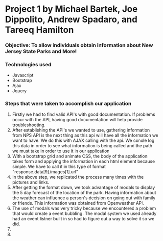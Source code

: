 <h1>Project 1 by Michael Bartek, Joe Dippolito, Andrew Spadaro, and Tareeq Hamilton</h1>

<h3>Objective: To allow individuals obtain information about New Jersey State Parks and More!</h3>

<h3>Technologies used</h3>
    <ul>
        <li>Javascript</li>
        <li>Bootstrap</li>
        <li>Ajax</li>
        <li>Jquery</li>
    </ul>

<h3> Steps that were taken to accomplish our application</h3>
    <ol>
        <li>Firstly we had to find valid API's with good documentation. If problems occur
        with the API, having good documentation will help provide troubleshooting.</li>
        <li>After establishing the API's we wanted to use, gathering information from NPS API is the next thing as
        this api will have all the information we want to have. We do this with AJAX calling with the api. We conole log this data 
        in order to see what information is being called and the path we must take in order to use it in our application</li>
        <li>With a bootstrap grid and animate CSS, the body of the application takes form and applying the information in each
        html element because simple. We have to call it in this type of format "response.data[9].images[1].url"</li>
        <li>In the above step, we replicated the process many times with the pictures and links.</li>
        <li>After getting the format down, we took advantage of modals to display the 5 day forecast of the location of the park.
       Having information about the weather can influence a person's decision on going out with family or friends. This information
       was obtained from Openweather API.</li>
        <li>The use of modals was very tricky because we encountered a problem that would create a event bubbling. The modal
        system we used already had an event listner built in so had to figure out a way to solve it so we did.</li>
        <li></li>
        <li></li>
    </ol>


